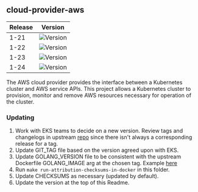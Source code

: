 ## **cloud-provider-aws**
| Release | Version                                                      |
|---------|--------------------------------------------------------------|
| 1-21    | ![Version](https://img.shields.io/badge/version-v1.21.5-blue) |
| 1-22    | ![Version](https://img.shields.io/badge/version-v1.22.6-blue) |
| 1-23    | ![Version](https://img.shields.io/badge/version-v1.23.5-blue) |
| 1-24    | ![Version](https://img.shields.io/badge/version-v1.24.2-blue) |

The AWS cloud provider provides the interface between a Kubernetes cluster and AWS service APIs. This project allows a Kubernetes cluster to provision, monitor and remove AWS resources necessary for operation of the cluster. 

### Updating
1. Work with EKS teams to decide on a new version. Review tags and changelogs in upstream [repo](https://github.com/kubernetes/cloud-provider-aws) since there isn't always a corresponding release for a tag.
2. Update GIT_TAG file based on the version agreed upon with EKS.
3. Update GOLANG_VERSION file to be consistent with the upstream Dockerfile GOLANG_IMAGE arg at the chosen tag. Example [here](https://github.com/kubernetes/cloud-provider-aws/blob/master/Dockerfile#L17)
4. Run `make run-attribution-checksums-in-docker` in this folder.
5. Update CHECKSUMS as necessary (updated by default).
6. Update the version at the top of this Readme.
